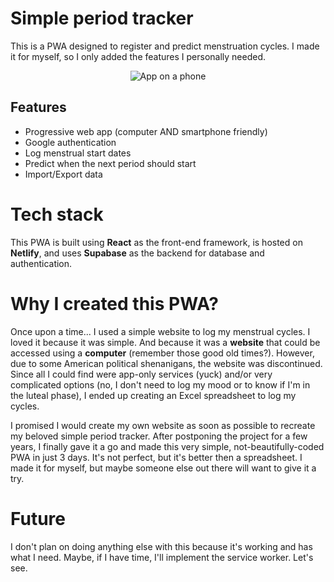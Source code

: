 # Simple period tracker

This is a PWA designed to register and predict menstruation cycles. I made it for myself, so I only added the features I personally needed.

<p align="center">
  <img src="https://i.imgur.com/MovSExc.png" alt="App on a phone" />
</p>

## Features

- Progressive web app (computer AND smartphone friendly)
- Google authentication
- Log menstrual start dates
- Predict when the next period should start
- Import/Export data

# Tech stack

This PWA is built using **React** as the front-end framework, is hosted on **Netlify**, and uses **Supabase** as the backend for database and authentication.

# Why I created this PWA?

Once upon a time... I used a simple website to log my menstrual cycles. I loved it because it was simple. And because it was a **website** that could be accessed using a **computer** (remember those good old times?). However, due to some American political shenanigans, the website was discontinued. Since all I could find were app-only services (yuck) and/or very complicated options (no, I don't need to log my mood or to know if I'm in the luteal phase), I ended up creating an Excel spreadsheet to log my cycles.

I promised I would create my own website as soon as possible to recreate my beloved simple period tracker. After postponing the project for a few years, I finally gave it a go and made this very simple, not-beautifully-coded PWA in just 3 days. It's not perfect, but it's better then a spreadsheet. I made it for myself, but maybe someone else out there will want to give it a try.

# Future

I don't plan on doing anything else with this because it's working and has what I need. Maybe, if I have time, I'll implement the service worker. Let's see.

